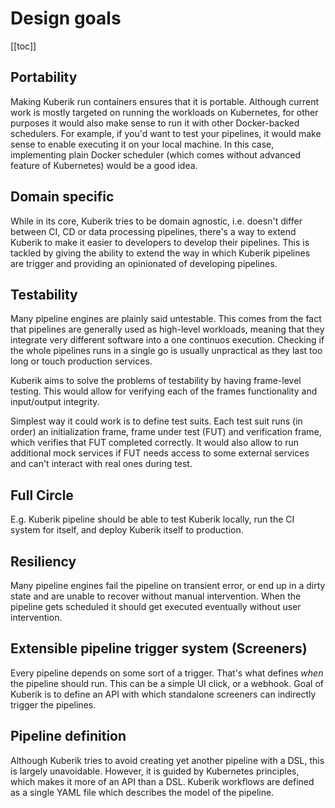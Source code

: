 # Design goals

[[toc]]

## Portability

Making Kuberik run containers ensures that it is portable. Although current work is mostly targeted on running the workloads on Kubernetes, for other purposes it would also make sense to run it with other Docker-backed schedulers. For example, if you'd want to test your pipelines, it would make sense to enable executing it on your local machine. In this case, implementing plain Docker scheduler (which comes without advanced feature of Kubernetes) would be a good idea.

## Domain specific

While in its core, Kuberik tries to be domain agnostic, i.e. doesn't differ between CI, CD or data processing pipelines, there's a way to extend Kuberik to make it easier to developers to develop their pipelines. This is tackled by giving the ability to extend the way in which Kuberik pipelines are trigger and providing an opinionated of developing pipelines.

## Testability

Many pipeline engines are plainly said untestable. This comes from the fact that pipelines are generally used as high-level workloads, meaning that they integrate very different software into a one continuos execution. Checking if the whole pipelines runs in a single go is usually unpractical as they last too long or touch production services.

Kuberik aims to solve the problems of testability by having frame-level testing. This would allow for verifying each of the frames functionality and input/output integrity.

Simplest way it could work is to define test suits. Each test suit runs (in order) an initialization frame, frame under test (FUT) and verification frame, which verifies that FUT completed correctly. It would also allow to run additional mock services if FUT needs access to some external services and can't interact with real ones during test.

## Full Circle

E.g. Kuberik pipeline should be able to test Kuberik locally, run the CI system for itself, and deploy Kuberik itself to production.

## Resiliency

Many pipeline engines fail the pipeline on transient error, or end up in a dirty state and are unable to recover without manual intervention. When the pipeline gets scheduled it should get executed eventually without user intervention.

## Extensible pipeline trigger system (Screeners)
Every pipeline depends on some sort of a trigger. That's what defines _when_ the pipeline should run. This can be a simple UI click, or a webhook. Goal of Kuberik is to define an API with which standalone screeners can indirectly trigger the pipelines.

## Pipeline definition

Although Kuberik tries to avoid creating yet another pipeline with a DSL, this is largely unavoidable. However, it is guided by Kubernetes principles, which makes it more of an API than a DSL. Kuberik workflows are defined as a single YAML file which describes the model of the pipeline.
